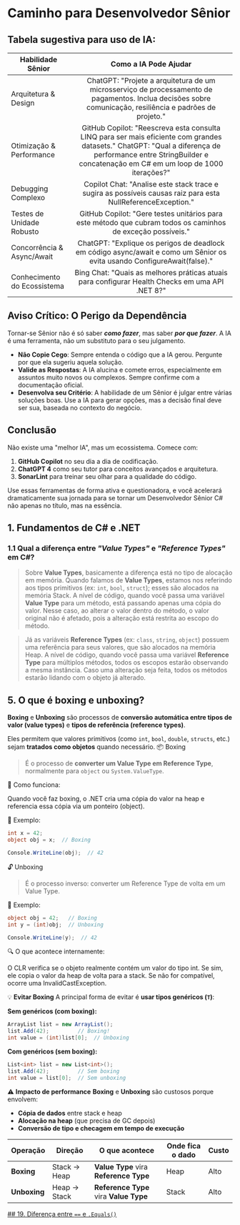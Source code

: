 # Caminho para Desenvolvedor Sênior


## Tabela sugestiva para uso de IA:

| Habilidade Sênior  | Como a IA Pode Ajudar |
| ------------- |:-------------:|
| Arquitetura & Design | ChatGPT: "Projete a arquitetura de um microsserviço de processamento de pagamentos. Inclua decisões sobre comunicação, resiliência e padrões de projeto." |
| Otimização & Performance | GitHub Copilot: "Reescreva esta consulta LINQ para ser mais eficiente com grandes datasets." ChatGPT: "Qual a diferença de performance entre StringBuilder e concatenação em C# em um loop de 1000 iterações?" |
| Debugging Complexo | Copilot Chat: "Analise este stack trace e sugira as possíveis causas raiz para esta NullReferenceException." |
| Testes de Unidade Robusto | GitHub Copilot: "Gere testes unitários para este método que cubram todos os caminhos de exceção possíveis." |
| Concorrência & Async/Await | ChatGPT: "Explique os perigos de deadlock em código async/await e como um Sênior os evita usando ConfigureAwait(false)." |
| Conhecimento do Ecossistema | Bing Chat: "Quais as melhores práticas atuais para configurar Health Checks em uma API .NET 8?" |

## Aviso Crítico: O Perigo da Dependência
Tornar-se Sênior não é só saber **_como fazer_**, mas saber **_por que fazer_**. A IA é uma ferramenta, não um substituto para o seu julgamento.
* **Não Copie Cego**: Sempre entenda o código que a IA gerou. Pergunte por que ela sugeriu aquela solução.
* **Valide as Respostas**: A IA alucina e comete erros, especialmente em assuntos muito novos ou complexos. Sempre confirme com a documentação oficial.
* **Desenvolva seu Critério**: A habilidade de um Sênior é julgar entre várias soluções boas. Use a IA para gerar opções, mas a decisão final deve ser sua, baseada no contexto do negócio.

## Conclusão
Não existe uma "melhor IA", mas um ecossistema. Comece com:
1. **GitHub Copilot** no seu dia a dia de codificação.
2. **ChatGPT 4** como seu tutor para conceitos avançados e arquitetura.
3. **SonarLint** para treinar seu olhar para a qualidade do código.

Use essas ferramentas de forma ativa e questionadora, e você acelerará dramaticamente sua jornada para se tornar um Desenvolvedor Sênior C# não apenas no título, mas na essência.

## 1. Fundamentos de C# e .NET

### 1.1 Qual a diferença entre _"Value Types"_ e _"Reference Types"_ em C#?
> Sobre **Value Types**, basicamente a diferença está no tipo de alocação em memória.
Quando falamos de **Value Types**, estamos nos referindo aos tipos primitivos (ex: `int`, `bool`, `struct`); esses são alocados na memória Stack.
A nível de código, quando você passa uma variável **Value Type** para um método, está passando apenas uma cópia do valor. Nesse caso, ao alterar o valor dentro do método, o valor original não é afetado, pois a alteração está restrita ao escopo do método.

> Já as variáveis **Reference Types** (ex: `class`, `string`, `object`) possuem uma referência para seus valores, que são alocados na memória Heap.
A nível de código, quando você passa uma variável **Reference Type** para múltiplos métodos, todos os escopos estarão observando a mesma instância. Caso uma alteração seja feita, todos os métodos estarão lidando com o objeto já alterado.

## 5. O que é boxing e unboxing?
**Boxing** e **Unboxing** são processos de **conversão automática entre tipos de valor (value types)** e **tipos de referência (reference types)**.

Eles permitem que valores primitivos (como `int`, `bool`, `double`, `structs`, etc.) sejam **tratados como objetos** quando necessário.
📦 Boxing

> É o processo de **converter um Value Type em Reference Type**, normalmente para `object` ou `System.ValueType`.

🔹 Como funciona:

Quando você faz boxing, o .NET cria uma cópia do valor na heap e referencia essa cópia via um ponteiro (object).

🔹 Exemplo:
```csharp
int x = 42;
object obj = x;  // Boxing

Console.WriteLine(obj);  // 42
```
🔓 Unboxing

> É o processo inverso: converter um Reference Type de volta em um Value Type.

🔹 Exemplo:
```csharp
object obj = 42;   // Boxing
int y = (int)obj;  // Unboxing

Console.WriteLine(y);  // 42
```
🔍 O que acontece internamente:

O CLR verifica se o objeto realmente contém um valor do tipo int.
Se sim, ele copia o valor da heap de volta para a stack.
Se não for compatível, ocorre uma InvalidCastException.

💡 **Evitar Boxing**
A principal forma de evitar é **usar tipos genéricos (`T`)**:

**Sem genéricos (com boxing):**
```csharp
ArrayList list = new ArrayList();
list.Add(42);         // Boxing!
int value = (int)list[0];  // Unboxing
```
**Com genéricos (sem boxing):**
```csharp
List<int> list = new List<int>();
list.Add(42);         // Sem boxing
int value = list[0];  // Sem unboxing
```

⚠️ **Impacto de performance**
**Boxing** e **Unboxing** são custosos porque envolvem:
- **Cópia de dados** entre stack e heap
- **Alocação na heap** (que precisa de GC depois)
- **Conversão de tipo e checagem em tempo de execução**

| Operação     | Direção      | O que acontece                         | Onde fica o dado | Custo |
| ------------ | ------------ | -------------------------------------- | ---------------- | ----- |
| **Boxing**   | Stack → Heap | **Value Type** vira **Reference Type** | Heap             | Alto  |
| **Unboxing** | Heap → Stack | **Reference Type** vira **Value Type** | Stack            | Alto  |

[## 19. Diferença entre `==` e `.Equals()`](docs/fundamentos-de-csharp-e-dotnet/19-diferenca-entre-operator-equal-e-method-equals.md)

